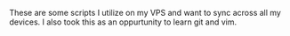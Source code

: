 
These are some scripts I utilize on my VPS and want to sync across all my devices. I also took this as an oppurtunity to learn git and vim.
